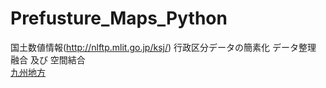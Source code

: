 # Prefusture_Maps_Python  
国土数値情報(http://nlftp.mlit.go.jp/ksj/) 行政区分データの簡素化 データ整理 融合 及び 空間結合  
[九州地方]()
